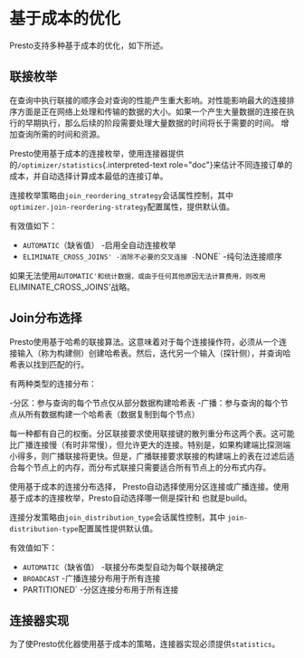 基于成本的优化
========================

Presto支持多种基于成本的优化，如下所述。

联接枚举
----------------

在查询中执行联接的顺序会对查询的性能产生重大影响。对性能影响最大的连接排序方面是正在网络上处理和传输的数据的大小。如果一个产生大量数据的连接在执行的早期执行，那么后续的阶段需要处理大量数据的时间将长于需要的时间。
增加查询所需的时间和资源。

Presto使用基于成本的连接枚举，使用连接器提供的`/optimizer/statistics`{.interpreted-text role="doc"}来估计不同连接订单的成本，并自动选择计算成本最低的连接订单。

连接枚举策略由`join_reordering_strategy`会话属性控制，其中
`optimizer.join-reordering-strategy`配置属性，提供默认值。

有效值如下：

- `AUTOMATIC`（缺省值） -启用全自动连接枚举
- `ELIMINATE_CROSS_JOINS' -消除不必要的交叉连接
-`NONE` -纯句法连接顺序

如果无法使用`AUTOMATIC'和统计数据，或由于任何其他原因无法计算费用，则改用`ELIMINATE_CROSS_JOINS'战略。

Join分布选择
---------------------------

Presto使用基于哈希的联接算法。这意味着对于每个连接操作符，必须从一个连接输入（称为构建侧）创建哈希表。然后，迭代另一个输入（探针侧），并查询哈希表以找到匹配的行。

有两种类型的连接分布：

-分区：参与查询的每个节点仅从部分数据构建哈希表
-广播：参与查询的每个节点从所有数据构建一个哈希表（数据复制到每个节点）

每一种都有自己的权衡。分区联接要求使用联接键的散列重分布这两个表。这可能比广播连接慢（有时非常慢），但允许更大的连接。特别是，如果构建端比探测端小得多，则广播联接将更快。但是，广播联接要求联接的构建端上的表在过滤后适合每个节点上的内存，而分布式联接只需要适合所有节点上的分布式内存。

使用基于成本的连接分布选择， Presto自动选择使用分区连接或广播连接。使用基于成本的连接枚举，Presto自动选择哪一侧是探针和
也就是build。

连接分发策略由`join_distribution_type`会话属性控制，其中
`join-distribution-type`配置属性提供默认值。

有效值如下：

- `AUTOMATIC`（缺省值） -联接分布类型自动为每个联接确定
- `BROADCAST` -广播连接分布用于所有连接
- PARTITIONED` -分区连接分布用于所有连接

连接器实现
-------------------------

为了使Presto优化器使用基于成本的策略，连接器实现必须提供`statistics`。
